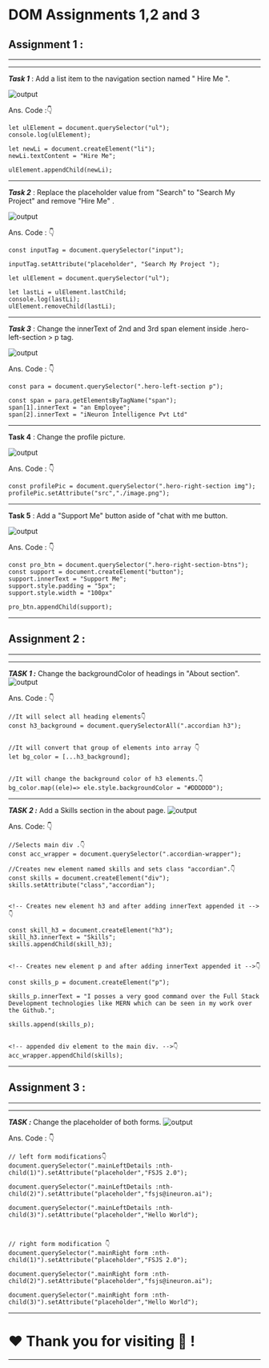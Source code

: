 # DOM Assignments 1,2 and 3

## **Assignment 1 :**

---

---

**_Task 1_** : Add a list item to the navigation section named " Hire Me ".

![output](./firstAssignmentImage/task1Output.png)

Ans. Code :👇

```
let ulElement = document.querySelector("ul");
console.log(ulElement);

let newLi = document.createElement("li");
newLi.textContent = "Hire Me";

ulElement.appendChild(newLi);

```

---

**_Task 2_** : Replace the placeholder value from "Search" to "Search My Project" and remove "Hire Me" .

![output](./firstAssignmentImage/task2Output.png)

Ans. Code : 👇

```
const inputTag = document.querySelector("input");

inputTag.setAttribute("placeholder", "Search My Project ");

let ulElement = document.querySelector("ul");

let lastLi = ulElement.lastChild;
console.log(lastLi);
ulElement.removeChild(lastLi);
```

---

**_Task 3_** : Change the innerText of 2nd and 3rd span element inside .hero-left-section > p tag.

![output](./firstAssignmentImage/task3Output.png)

Ans. Code : 👇

```
const para = document.querySelector(".hero-left-section p");

const span = para.getElementsByTagName("span");
span[1].innerText = "an Employee";
span[2].innerText = "iNeuron Intelligence Pvt Ltd"
```

---

**Task 4** : Change the profile picture.

![output](./firstAssignmentImage/task4Output.png)

Ans. Code : 👇

```
const profilePic = document.querySelector(".hero-right-section img");
profilePic.setAttribute("src","./image.png");
```

---

**Task 5** : Add a "Support Me" button aside of "chat with me button.

![output](./firstAssignmentImage/task5Output.png)

Ans. Code : 👇

```
const pro_btn = document.querySelector(".hero-right-section-btns");
const support = document.createElement("button");
support.innerText = "Support Me";
support.style.padding = "5px";
support.style.width = "100px"

pro_btn.appendChild(support);
```

---

## **Assignment 2 :**

---

---

**_TASK 1 :_** Change the backgroundColor of headings in "About section".
![output](./secondAssignmentImage/task1Output.png)

Ans. Code : 👇

```
//It will select all heading elements👇
const h3_background = document.querySelectorAll(".accordian h3");


//It will convert that group of elements into array 👇
let bg_color = [...h3_background];


//It will change the background color of h3 elements.👇
bg_color.map((ele)=> ele.style.backgroundColor = "#DDDDDD");
```

---

**_TASK 2 :_** Add a Skills section in the about page.
![output](./secondAssignmentImage/task2Output.png)

Ans. Code: 👇

```
//Selects main div .👇
const acc_wrapper = document.querySelector(".accordian-wrapper");

//Creates new element named skills and sets class "accordian".👇
const skills = document.createElement("div");
skills.setAttribute("class","accordian");


<!-- Creates new element h3 and after adding innerText appended it -->👇

const skill_h3 = document.createElement("h3");
skill_h3.innerText = "Skills";
skills.appendChild(skill_h3);


<!-- Creates new element p and after adding innerText appended it -->👇

const skills_p = document.createElement("p");

skills_p.innerText = "I posses a very good command over the Full Stack Development technologies like MERN which can be seen in my work over the Github.";

skills.append(skills_p);


<!-- appended div element to the main div. -->👇
acc_wrapper.appendChild(skills);
```

---

## **Assignment 3 :**

---

---

**_TASK :_** Change the placeholder of both forms.
![output](./thirdAssignmentImage/task1Output.png)

Ans. Code : 👇

```
// left form modifications👇
document.querySelector(".mainLeftDetails :nth-child(1)").setAttribute("placeholder","FSJS 2.0");

document.querySelector(".mainLeftDetails :nth-child(2)").setAttribute("placeholder","fsjs@ineuron.ai");

document.querySelector(".mainLeftDetails :nth-child(3)").setAttribute("placeholder","Hello World");



// right form modification 👇
document.querySelector(".mainRight form :nth-child(1)").setAttribute("placeholder","FSJS 2.0");

document.querySelector(".mainRight form :nth-child(2)").setAttribute("placeholder","fsjs@ineuron.ai");

document.querySelector(".mainRight form :nth-child(3)").setAttribute("placeholder","Hello World");
```

---

# ❤️ Thank you for visiting 💚 !

---
